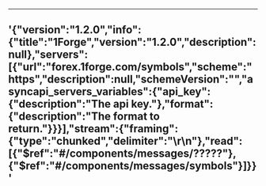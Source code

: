 ---
'{"version":"1.2.0","info":{"title":"1Forge","version":"1.2.0","description":null},"servers":[{"url":"forex.1forge.com\/symbols","scheme":"https","description":null,"schemeVersion":"","asyncapi_servers_variables":{"api_key":{"description":"The
  api key."},"format":{"description":"The format to return."}}}],"stream":{"framing":{"type":"chunked","delimiter":"\\r\\n"},"read":[{"$ref":"#\/components\/messages\/?????"},{"$ref":"#\/components\/messages\/symbols"}]}}'
---